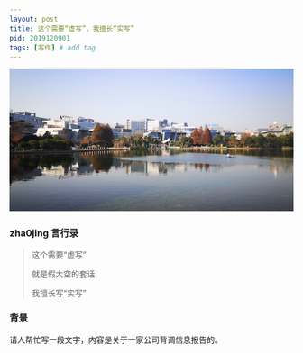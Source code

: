 ```yaml
---
layout: post
title: 这个需要“虚写”，我擅长“实写”
pid: 2019120901
tags: [写作] # add tag
---
```



![](/uploads/2019/12/04-puruan.jpeg)


### zha0jing 言行录

> 这个需要“虚写”
> 
> 就是假大空的套话
> 
> 我擅长写“实写”

### 背景

请人帮忙写一段文字，内容是关于一家公司背调信息报告的。


